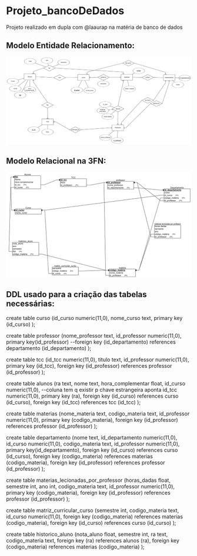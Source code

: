 # Projeto_bancoDeDados
Projeto realizado em dupla com @laaurap na matéria de banco de dados 

##  Modelo Entidade Relacionamento:
![codigo1](./imagens/MER.png)

## Modelo Relacional na 3FN:
![codigo1](./imagens/MR3FN.png)

## DDL usado para a criação das tabelas necessárias:

  create table curso
	(id_curso		numeric(11,0), 
	nome_curso	text, 
	primary key (id_curso)
	);

 create table professor
  (nome_professor text,
  id_professor numeric(11,0),
  primary key(id_professor)
  --foreign key (id_departamento) references departamento (id_departamento)
  );

  create table tcc
	(id_tcc	numeric(11,0), 
	titulo text,
  id_professor numeric(11,0),
	primary key (id_tcc),
  foreign key (id_professor) references professor (id_professor)
	);

create table alunos
	(ra		text,
	 nome		text,
   hora_complementar float,
   id_curso		numeric(11,0), --coluna tem q existir p chave estrangeira aponta
   id_tcc	numeric(11,0),
	 primary key (ra),
   foreign key (id_curso) references curso (id_curso),
   foreign key (id_tcc) references tcc (id_tcc)
	);

  
create table materias
  (nome_materia text,
   codigo_materia text,
   id_professor numeric(11,0),
   primary key (codigo_materia),
  foreign key (id_professor) references professor (id_professor)
  );

create table departamento 
  (nome text,
   id_departamento numeric(11,0),
   id_curso	numeric(11,0), 
   codigo_materia text,
   id_professor numeric(11,0),
   primary key(id_departamento),
   foreign key (id_curso) references curso (id_curso),
   foreign key (codigo_materia) references materias (codigo_materia),
   foreign key (id_professor) references professor (id_professor)
  );

create table materias_lecionadas_por_professor
  (horas_dadas float,
   semestre int,
   ano int,
   codigo_materia text,
   id_professor numeric(11,0),
   primary key (codigo_materia),
  foreign key (id_professor) references professor (id_professor)
  );

create table matriz_curricular_curso
  (semestre int,
   codigo_materia text,
   id_curso	numeric(11,0),
   foreign key (codigo_materia) references materias (codigo_materia),
   foreign key (id_curso) references curso (id_curso)
  );

create table historico_aluno
  (nota_aluno float,
   semestre int,
   ra	text,
   codigo_materia text,
   foreign key (ra) references alunos (ra),
   foreign key (codigo_materia) references materias (codigo_materia)
  );
